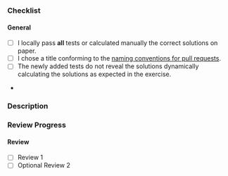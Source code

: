 <!-- Thanks for contributing to Artemis! Before you submit your pull request, please make sure to check the following boxes by putting an x in the [ ] (don't: [x ], [ x], do: [x]) -->
<!-- If your pull request is not ready for review yet, create a draft pull request! -->

### Checklist
#### General
<!-- You only need to choose one of the first two check items: Generally, test on the test servers. -->
<!-- If it's only a small change, testing it locally is acceptable and you may remove the first checkmark. If you are unsure, please test on the test servers. -->
- [ ] I locally pass **all** tests or calculated manually the correct solutions on paper.
- [ ] I chose a title conforming to the [naming conventions for pull requests](https://github.com/JohannesStoehr/gad23-tests/blob/main/CONTRIBUTING.md).
- [ ] The newly added tests do not reveal the solutions dynamically calculating the solutions as expected in the exercise.
- 
### Description
<!-- Describe your changes shortly -->

### Review Progress
<!-- Each Pull Request should be reviewed by at least one other student. -->
<!-- The code and the functionality (= running the tests locally) need to be reviewed -->
<!-- The reviewer or author check the following boxes. -->

#### Review
- [ ] Review 1
- [ ] Optional Review 2